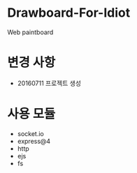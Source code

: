 # Drawboard-For-Idiot
Web paintboard

# 변경 사항
 - 20160711 프로젝트 생성

# 사용 모듈
 - socket.io
 - express@4
 - http
 - ejs
 - fs
